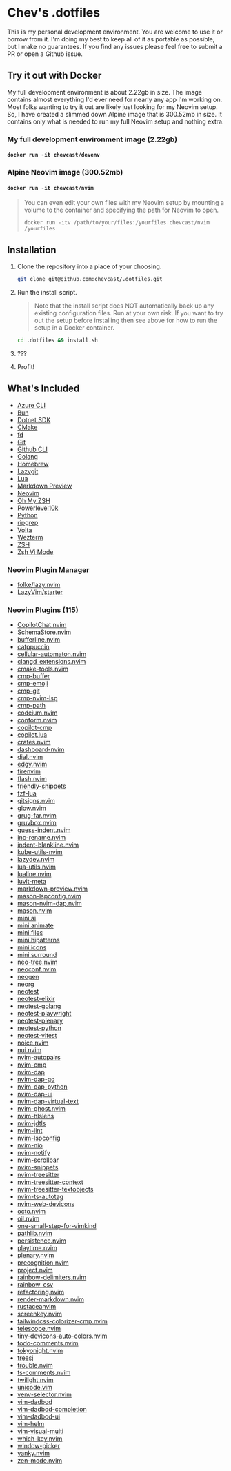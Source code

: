 # Chev's .dotfiles

This is my personal development environment. You are welcome to use it or borrow
from it. I'm doing my best to keep all of it as portable as possible, but I make
no guarantees. If you find any issues please feel free to submit a PR or open a
Github issue.

## Try it out with Docker

My full development environment is about 2.22gb in size. The image contains almost
everything I'd ever need for nearly any app I'm working on. Most folks wanting to
try it out are likely just looking for my Neovim setup. So, I have created a
slimmed down Alpine image that is 300.52mb in size. It contains only what is needed
to run my full Neovim setup and nothing extra.

### My full development environment image (2.22gb)

#### `docker run -it chevcast/devenv`

### Alpine Neovim image (300.52mb)

#### `docker run -it chevcast/nvim`

> You can even edit your own files with my Neovim setup by mounting a volume to the
> container and specifying the path for Neovim to open.
>
> `docker run -itv /path/to/your/files:/yourfiles chevcast/nvim /yourfiles`

## Installation

1. Clone the repository into a place of your choosing.

   ```sh
   git clone git@github.com:chevcast/.dotfiles.git
   ```

2. Run the install script.

   > Note that the install script does NOT automatically back up any existing
   > configuration files. Run at your own risk. If you want to try out the setup
   > before installing then see above for how to run the setup in a Docker container.

   ```sh
   cd .dotfiles && install.sh
   ```

3. ???

4. Profit!

## What's Included

- [Azure CLI](https://learn.microsoft.com/en-us/cli/azure/)
- [Bun](https://bun.sh)
- [Dotnet SDK](https://dotnet.microsoft.com/en-us/download)
- [CMake](https://cmake.org/)
- [fd](https://github.com/sharkdp/fd)
- [Git](https://git-scm.com/)
- [Github CLI](https://cli.github.com/)
- [Golang](https://go.dev/doc/install)
- [Homebrew](https://docs.brew.sh/Homebrew-on-Linux)
- [Lazygit](https://github.com/jesseduffield/lazygit#readme)
- [Lua](https://www.lua.org/download.html)
- [Markdown Preview](https://github.com/iamcco/markdown-preview.nvim#readme)
- [Neovim](https://neovim.io/)
- [Oh My ZSH](https://ohmyz.sh/)
- [Powerlevel10k](https://github.com/romkatv/powerlevel10k#readme)
- [Python](https://www.python.org/downloads/)
- [ripgrep](https://github.com/BurntSushi/ripgrep)
- [Volta](https://volta.sh/)
- [Wezterm](https://wezfurlong.org/wezterm/)
- [ZSH](https://www.zsh.org/)
- [Zsh Vi Mode](https://github.com/jeffreytse/zsh-vi-mode#readme)

### Neovim Plugin Manager

- [folke/lazy.nvim](https://github.com/folke/lazy.nvim)
- [LazyVim/starter](https://github.com/LazyVim/starter)

### Neovim Plugins (115)

- [CopilotChat.nvim](https://github.com/CopilotC-Nvim/CopilotChat.nvim.git)
- [SchemaStore.nvim](https://github.com/b0o/SchemaStore.nvim.git)
- [bufferline.nvim](https://github.com/akinsho/bufferline.nvim.git)
- [catppuccin](https://github.com/catppuccin/nvim.git)
- [cellular-automaton.nvim](https://github.com/eandrju/cellular-automaton.nvim.git)
- [clangd_extensions.nvim](https://github.com/p00f/clangd_extensions.nvim.git)
- [cmake-tools.nvim](https://github.com/Civitasv/cmake-tools.nvim.git)
- [cmp-buffer](https://github.com/hrsh7th/cmp-buffer.git)
- [cmp-emoji](https://github.com/hrsh7th/cmp-emoji.git)
- [cmp-git](https://github.com/petertriho/cmp-git.git)
- [cmp-nvim-lsp](https://github.com/hrsh7th/cmp-nvim-lsp.git)
- [cmp-path](https://github.com/hrsh7th/cmp-path.git)
- [codeium.nvim](https://github.com/Exafunction/codeium.nvim.git)
- [conform.nvim](https://github.com/stevearc/conform.nvim.git)
- [copilot-cmp](https://github.com/zbirenbaum/copilot-cmp.git)
- [copilot.lua](https://github.com/zbirenbaum/copilot.lua.git)
- [crates.nvim](https://github.com/Saecki/crates.nvim.git)
- [dashboard-nvim](https://github.com/nvimdev/dashboard-nvim.git)
- [dial.nvim](https://github.com/monaqa/dial.nvim.git)
- [edgy.nvim](https://github.com/folke/edgy.nvim.git)
- [firenvim](https://github.com/glacambre/firenvim.git)
- [flash.nvim](https://github.com/folke/flash.nvim.git)
- [friendly-snippets](https://github.com/rafamadriz/friendly-snippets.git)
- [fzf-lua](https://github.com/ibhagwan/fzf-lua.git)
- [gitsigns.nvim](https://github.com/lewis6991/gitsigns.nvim.git)
- [glow.nvim](https://github.com/ellisonleao/glow.nvim.git)
- [grug-far.nvim](https://github.com/MagicDuck/grug-far.nvim.git)
- [gruvbox.nvim](https://github.com/ellisonleao/gruvbox.nvim.git)
- [guess-indent.nvim](https://github.com/NMAC427/guess-indent.nvim.git)
- [inc-rename.nvim](https://github.com/smjonas/inc-rename.nvim.git)
- [indent-blankline.nvim](https://github.com/lukas-reineke/indent-blankline.nvim.git)
- [kube-utils-nvim](https://github.com/h4ckm1n-dev/kube-utils-nvim.git)
- [lazydev.nvim](https://github.com/folke/lazydev.nvim.git)
- [lua-utils.nvim](https://github.com/nvim-neorg/lua-utils.nvim.git)
- [lualine.nvim](https://github.com/nvim-lualine/lualine.nvim.git)
- [luvit-meta](https://github.com/Bilal2453/luvit-meta.git)
- [markdown-preview.nvim](https://github.com/iamcco/markdown-preview.nvim.git)
- [mason-lspconfig.nvim](https://github.com/williamboman/mason-lspconfig.nvim.git)
- [mason-nvim-dap.nvim](https://github.com/jay-babu/mason-nvim-dap.nvim.git)
- [mason.nvim](https://github.com/williamboman/mason.nvim.git)
- [mini.ai](https://github.com/echasnovski/mini.ai.git)
- [mini.animate](https://github.com/echasnovski/mini.animate.git)
- [mini.files](https://github.com/echasnovski/mini.files.git)
- [mini.hipatterns](https://github.com/echasnovski/mini.hipatterns.git)
- [mini.icons](https://github.com/echasnovski/mini.icons.git)
- [mini.surround](https://github.com/echasnovski/mini.surround.git)
- [neo-tree.nvim](https://github.com/nvim-neo-tree/neo-tree.nvim.git)
- [neoconf.nvim](https://github.com/folke/neoconf.nvim.git)
- [neogen](https://github.com/danymat/neogen.git)
- [neorg](https://github.com/nvim-neorg/neorg.git)
- [neotest](https://github.com/nvim-neotest/neotest.git)
- [neotest-elixir](https://github.com/jfpedroza/neotest-elixir.git)
- [neotest-golang](https://github.com/fredrikaverpil/neotest-golang.git)
- [neotest-playwright](https://github.com/thenbe/neotest-playwright.git)
- [neotest-plenary](https://github.com/nvim-neotest/neotest-plenary.git)
- [neotest-python](https://github.com/nvim-neotest/neotest-python.git)
- [neotest-vitest](https://github.com/marilari88/neotest-vitest.git)
- [noice.nvim](https://github.com/folke/noice.nvim.git)
- [nui.nvim](https://github.com/MunifTanjim/nui.nvim.git)
- [nvim-autopairs](https://github.com/windwp/nvim-autopairs.git)
- [nvim-cmp](https://github.com/hrsh7th/nvim-cmp.git)
- [nvim-dap](https://github.com/mfussenegger/nvim-dap.git)
- [nvim-dap-go](https://github.com/leoluz/nvim-dap-go.git)
- [nvim-dap-python](https://github.com/mfussenegger/nvim-dap-python.git)
- [nvim-dap-ui](https://github.com/rcarriga/nvim-dap-ui.git)
- [nvim-dap-virtual-text](https://github.com/theHamsta/nvim-dap-virtual-text.git)
- [nvim-ghost.nvim](https://github.com/subnut/nvim-ghost.nvim.git)
- [nvim-hlslens](https://github.com/kevinhwang91/nvim-hlslens.git)
- [nvim-jdtls](https://github.com/mfussenegger/nvim-jdtls.git)
- [nvim-lint](https://github.com/mfussenegger/nvim-lint.git)
- [nvim-lspconfig](https://github.com/neovim/nvim-lspconfig.git)
- [nvim-nio](https://github.com/nvim-neotest/nvim-nio.git)
- [nvim-notify](https://github.com/rcarriga/nvim-notify.git)
- [nvim-scrollbar](https://github.com/petertriho/nvim-scrollbar.git)
- [nvim-snippets](https://github.com/garymjr/nvim-snippets.git)
- [nvim-treesitter](https://github.com/nvim-treesitter/nvim-treesitter.git)
- [nvim-treesitter-context](https://github.com/nvim-treesitter/nvim-treesitter-context.git)
- [nvim-treesitter-textobjects](https://github.com/nvim-treesitter/nvim-treesitter-textobjects.git)
- [nvim-ts-autotag](https://github.com/windwp/nvim-ts-autotag.git)
- [nvim-web-devicons](https://github.com/nvim-tree/nvim-web-devicons.git)
- [octo.nvim](https://github.com/pwntester/octo.nvim.git)
- [oil.nvim](https://github.com/stevearc/oil.nvim.git)
- [one-small-step-for-vimkind](https://github.com/jbyuki/one-small-step-for-vimkind.git)
- [pathlib.nvim](https://github.com/pysan3/pathlib.nvim.git)
- [persistence.nvim](https://github.com/folke/persistence.nvim.git)
- [playtime.nvim](https://github.com/rktjmp/playtime.nvim.git)
- [plenary.nvim](https://github.com/nvim-lua/plenary.nvim.git)
- [precognition.nvim](https://github.com/tris203/precognition.nvim.git)
- [project.nvim](https://github.com/ahmedkhalf/project.nvim.git)
- [rainbow-delimiters.nvim](https://github.com/HiPhish/rainbow-delimiters.nvim.git)
- [rainbow_csv](https://github.com/mechatroner/rainbow_csv.git)
- [refactoring.nvim](https://github.com/ThePrimeagen/refactoring.nvim.git)
- [render-markdown.nvim](https://github.com/MeanderingProgrammer/render-markdown.nvim.git)
- [rustaceanvim](https://github.com/mrcjkb/rustaceanvim.git)
- [screenkey.nvim](https://github.com/NStefan002/screenkey.nvim.git)
- [tailwindcss-colorizer-cmp.nvim](https://github.com/roobert/tailwindcss-colorizer-cmp.nvim.git)
- [telescope.nvim](https://github.com/nvim-telescope/telescope.nvim.git)
- [tiny-devicons-auto-colors.nvim](https://github.com/rachartier/tiny-devicons-auto-colors.nvim.git)
- [todo-comments.nvim](https://github.com/folke/todo-comments.nvim.git)
- [tokyonight.nvim](https://github.com/folke/tokyonight.nvim.git)
- [treesj](https://github.com/Wansmer/treesj.git)
- [trouble.nvim](https://github.com/folke/trouble.nvim.git)
- [ts-comments.nvim](https://github.com/folke/ts-comments.nvim.git)
- [twilight.nvim](https://github.com/folke/twilight.nvim.git)
- [unicode.vim](https://github.com/chrisbra/unicode.vim.git)
- [venv-selector.nvim](https://github.com/linux-cultist/venv-selector.nvim.git)
- [vim-dadbod](https://github.com/tpope/vim-dadbod.git)
- [vim-dadbod-completion](https://github.com/kristijanhusak/vim-dadbod-completion.git)
- [vim-dadbod-ui](https://github.com/kristijanhusak/vim-dadbod-ui.git)
- [vim-helm](https://github.com/towolf/vim-helm.git)
- [vim-visual-multi](https://github.com/mg979/vim-visual-multi.git)
- [which-key.nvim](https://github.com/folke/which-key.nvim.git)
- [window-picker](https://github.com/s1n7ax/nvim-window-picker.git)
- [yanky.nvim](https://github.com/gbprod/yanky.nvim.git)
- [zen-mode.nvim](https://github.com/folke/zen-mode.nvim.git)
